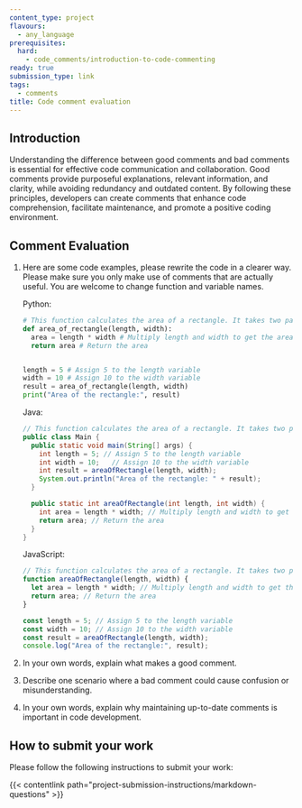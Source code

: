 ```yaml
---
content_type: project
flavours:
  - any_language
prerequisites:
  hard:
    - code_comments/introduction-to-code-commenting
ready: true
submission_type: link
tags:
  - comments
title: Code comment evaluation
---
```


## Introduction

Understanding the difference between good comments and bad comments is essential for effective code communication and collaboration. Good comments provide purposeful explanations, relevant information, and clarity, while avoiding redundancy and outdated content. By following these principles, developers can create comments that enhance code comprehension, facilitate maintenance, and promote a positive coding environment.

## Comment Evaluation

1. Here are some code examples, please rewrite the code in a clearer way. Please make sure you only make use of comments that are actually useful. You are welcome to change function and variable names.

    Python:

    ```python
    # This function calculates the area of a rectangle. It takes two parameters, length and width.
    def area_of_rectangle(length, width):
      area = length * width # Multiply length and width to get the area
      return area # Return the area


    length = 5 # Assign 5 to the length variable
    width = 10 # Assign 10 to the width variable
    result = area_of_rectangle(length, width)
    print("Area of the rectangle:", result)
    ```

    Java:

    ```java
    // This function calculates the area of a rectangle. It takes two parameters, length and width.
    public class Main {
      public static void main(String[] args) {
        int length = 5; // Assign 5 to the length variable
        int width = 10;   // Assign 10 to the width variable
        int result = areaOfRectangle(length, width);
        System.out.println("Area of the rectangle: " + result);
      }

      public static int areaOfRectangle(int length, int width) {
        int area = length * width; // Multiply length and width to get the area
        return area; // Return the area
      }
    }
    ```

    JavaScript:

    ```javascript
    // This function calculates the area of a rectangle. It takes two parameters, length and width.
    function areaOfRectangle(length, width) {
      let area = length * width; // Multiply length and width to get the area
      return area; // Return the area
    }

    const length = 5; // Assign 5 to the length variable
    const width = 10; // Assign 10 to the width variable
    const result = areaOfRectangle(length, width);
    console.log("Area of the rectangle:", result);
    ```

2. In your own words, explain what makes a good comment.

3. Describe one scenario where a bad comment could cause confusion or misunderstanding.

4. In your own words, explain why maintaining up-to-date comments is important in code development.

## How to submit your work

Please follow the following instructions to submit your work:

{{< contentlink path="project-submission-instructions/markdown-questions" >}}
